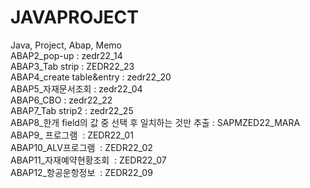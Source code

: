 # JAVAPROJECT<br>
Java, Project, Abap, Memo<br>
ABAP2_pop-up    : zedr22_14<br>
ABAP3_Tab strip : ZEDR22_23<br>
ABAP4_create table&entry : zedr22_20<br>
ABAP5_자재문서조회 : zedr22_04<br>
ABAP6_CBO : zedr22_22<br>
ABAP7_Tab strip2 : zedr22_25<br>
ABAP8_한개 field의 값 중 선택 후 일치하는 것만 추출 : SAPMZED22_MARA<br>
ABAP9_ 프로그램  : ZEDR22_01<br>
ABAP10_ALV프로그램  : ZEDR22_02<br>
ABAP11_자재예약현황조회  : ZEDR22_07<br>
ABAP12_항공운항정보  : ZEDR22_09<br>


